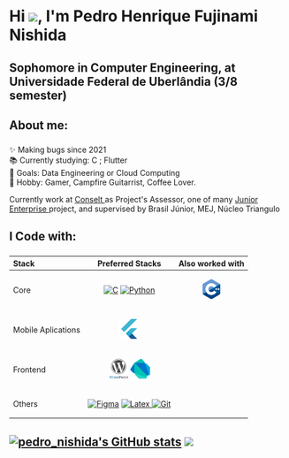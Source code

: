 <h1 align="left">Hi <img src="https://raw.githubusercontent.com/kaueMarques/kaueMarques/master/hi.gif" height="30px">, I'm Pedro Henrique Fujinami Nishida</h1>

<h2 align="left">Sophomore in Computer Engineering, at Universidade Federal de Uberlândia (3/8 semester)</h2>

###

<h2 align="left">About me:</h2>

###

<p align="left">✨ Making bugs since 2021 <br>📚 Currently studying: C ; Flutter<br>🎯 Goals: Data Engineering or Cloud Computing<br> 🎲 Hobby: Gamer, Campfire Guitarrist, Coffee Lover.</p>
<p align="left"> Currently work at <a href="https://www.instagram.com/conselt/"> Conselt </a> as Project's Assessor, one of many 
<a href="https://www.juniorenterprises.org/"> Junior Enterprise </a> project, and supervised by Brasil Júnior, MEJ, Núcleo Triangulo </p>

###

<h2 align="left">I Code with: </h2>

###

| Stack | Preferred Stacks | Also worked with |
| :--- | :----: | :---: |
| Core | <p align="center"> <a href="https://devdocs.io/c//" target="_blank" rel="noreferrer"><img src="https://upload.wikimedia.org/wikipedia/commons/1/18/C_Programming_Language.svg" width="36" height="36" alt="C" /></a> <a href="https://www.python.org/" target="_blank" rel="noreferrer"><img src="https://raw.githubusercontent.com/danielcranney/readme-generator/main/public/icons/skills/python-colored.svg" width="36" height="36" alt="Python" /></a> </p> | <p align="center">  <a href="https://devdocs.io/cpp//" target="_blank" rel="noreferrer"><img src="https://raw.githubusercontent.com/devicons/devicon/master/icons/cplusplus/cplusplus-original.svg" width="36" height="36" alt="C++" /></a> </p> | <--  -->
| Mobile Aplications | <p align="center"> <a href="https://flutter.dev/" target="_blank" rel="noreferrer"><img src="https://raw.githubusercontent.com/devicons/devicon/master/icons/flutter/flutter-original.svg" width="36" height="36" alt="Flutter" /></a> <p align="center"> </p> | <p align="center">  </p> | <--  -->
| Frontend | <p align="center"> <a href="https://wordpress.org/" target="_blank" rel="noreferrer"><img src="https://raw.githubusercontent.com/devicons/devicon/master/icons/wordpress/wordpress-original.svg" width="36" height="36" alt="NodeJS" /></a> <a href="https://dart.dev/" target="_blank" rel="noreferrer"><img src="https://raw.githubusercontent.com/devicons/devicon/master/icons/dart/dart-original.svg" width="36" height="36" alt="Flutter" /></a> </p>
| Others | <p align="center"> <a href="https://www.figma.com/" target="_blank" rel="noreferrer"><img src="https://raw.githubusercontent.com/danielcranney/readme-generator/main/public/icons/skills/figma-colored.svg" width="36" height="36" alt="Figma" /></a> <a href="https://www.overleaf.com/"><img src="https://user-images.githubusercontent.com/104805099/217689389-8424fca4-5470-454f-8733-93db9321f25d.png" width="36" height="36" alt="Latex" /> <a href=""><img src="https://user-images.githubusercontent.com/104805099/217689056-e32191dd-a9b3-40e1-9a03-42b58149b963.png" width="36" height="36" alt="Git" /></p> | <p align="center"> </p> | <-- Docker Kubernetes -->
<h2><h2>


<p align="justify">
<a href="http://www.github.com/pedro-nishida"><img src="https://github-readme-stats.vercel.app/api?username=pedro-nishida&show_icons=true&hide=&count_private=true&title_color=0891b2&text_color=ffffff&icon_color=0891b2&bg_color=1c1917&hide_border=true&show_icons=true" alt="pedro_nishida's GitHub stats" width="400"></a>
<a href="http://www.github.com/pedro-nishida"><img src="https://github-readme-streak-stats.herokuapp.com/?user=pedro-nishida&stroke=ffffff&background=1c1917&ring=0891b2&fire=0891b2&currStreakNum=ffffff&currStreakLabel=0891b2&sideNums=ffffff&sideLabels=ffffff&dates=ffffff&hide_border=true" width="440"/></a>
</p>
